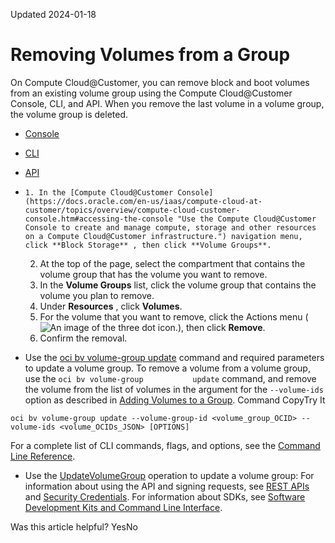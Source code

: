 Updated 2024-01-18
# Removing Volumes from a Group
On Compute Cloud@Customer, you can remove block and boot volumes from an existing volume group using the Compute Cloud@Customer Console, CLI, and API.
When you remove the last volume in a volume group, the volume group is deleted.
  * [Console](https://docs.oracle.com/en-us/iaas/compute-cloud-at-customer/topics/block/removing-volumes-from-a-group.htm)
  * [CLI](https://docs.oracle.com/en-us/iaas/compute-cloud-at-customer/topics/block/removing-volumes-from-a-group.htm)
  * [API](https://docs.oracle.com/en-us/iaas/compute-cloud-at-customer/topics/block/removing-volumes-from-a-group.htm)


  *     1. In the [Compute Cloud@Customer Console](https://docs.oracle.com/en-us/iaas/compute-cloud-at-customer/topics/overview/compute-cloud-customer-console.htm#accessing-the-console "Use the Compute Cloud@Customer Console to create and manage compute, storage and other resources on a Compute Cloud@Customer infrastructure.") navigation menu, click **Block Storage** , then click **Volume Groups**.
    2. At the top of the page, select the compartment that contains the volume group that has the volume you want to remove.
    3. In the **Volume Groups** list, click the volume group that contains the volume you plan to remove.
    4. Under **Resources** , click **Volumes**. 
    5. For the volume that you want to remove, click the Actions menu (![An image of the three dot icon.](https://docs.oracle.com/en-us/iaas/compute-cloud-at-customer/images/three-dots.png)), then click **Remove**.
    6. Confirm the removal.
  * Use the [oci bv volume-group update](https://docs.oracle.com/iaas/tools/oci-cli/latest/oci_cli_docs/cmdref/bv/volume-group/update.html) command and required parameters to update a volume group.
To remove a volume from a volume group, use the `oci bv volume-group           update` command, and remove the volume from the list of volumes in the argument for the `--volume-ids` option as described in [Adding Volumes to a Group](https://docs.oracle.com/en-us/iaas/compute-cloud-at-customer/topics/block/adding-volumes-to-a-group.htm#adding-volumes-to-a-group "On Compute Cloud@Customer, you can add block and boot volumes to an existing volume group using the Compute Cloud@Customer Console, CLI, and API.").
Command
CopyTry It
```
oci bv volume-group update --volume-group-id <volume_group_OCID> --volume-ids <volume_OCIDs_JSON> [OPTIONS]
```

For a complete list of CLI commands, flags, and options, see the [Command Line Reference](https://docs.oracle.com/iaas/tools/oci-cli/latest/oci_cli_docs/index.html).
  * Use the [UpdateVolumeGroup](https://docs.oracle.com/iaas/api/#/en/iaas/latest/VolumeGroup/UpdateVolumeGroup) operation to update a volume group:
For information about using the API and signing requests, see [REST APIs](https://docs.oracle.com/iaas/Content/API/Concepts/usingapi.htm#REST_APIs) and [Security Credentials](https://docs.oracle.com/iaas/Content/General/Concepts/credentials.htm). For information about SDKs, see [Software Development Kits and Command Line Interface](https://docs.oracle.com/iaas/Content/API/Concepts/sdks.htm#Software_Development_Kits_and_Command_Line_Interface).


Was this article helpful?
YesNo

